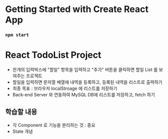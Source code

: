 # Getting Started with Create React App

### `npm start`

# React TodoList Project

- 한개의 입력박스에 "할일" 항목을 입력하고 "추가" 버튼을 클릭하면 할일 List 를 보여주는 프로젝트
- 할일을 입력하면 문자열 배열에 내역을 등록하고, 등록된 내역을 리스트로 출력하기
- 최종 목표 : 브라우저 localStroage 에 리스트를 저장하기
- Back-end Server 와 연동하여 MySQL DB에 리스트를 저장하고, fetch 하기

## 학습할 내용

- 각 Component 로 기능을 분리하는 것 : 중요
- State 개념
